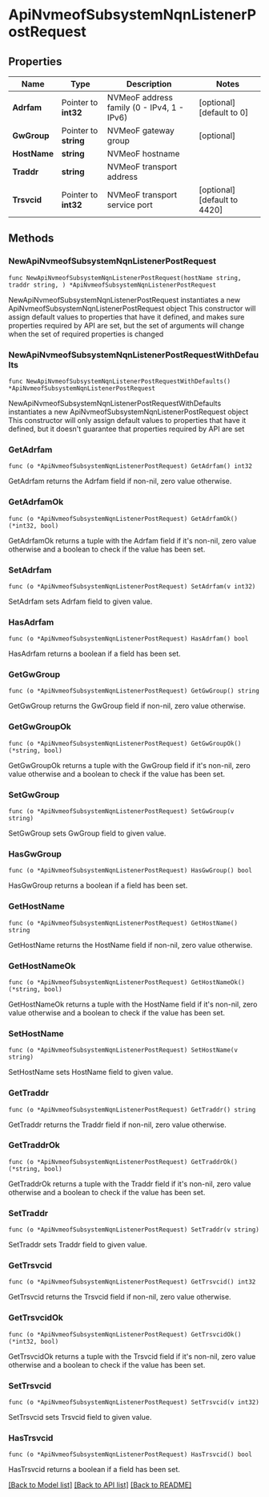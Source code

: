 # ApiNvmeofSubsystemNqnListenerPostRequest

## Properties

Name | Type | Description | Notes
------------ | ------------- | ------------- | -------------
**Adrfam** | Pointer to **int32** | NVMeoF address family (0 - IPv4, 1 - IPv6) | [optional] [default to 0]
**GwGroup** | Pointer to **string** | NVMeoF gateway group | [optional] 
**HostName** | **string** | NVMeoF hostname | 
**Traddr** | **string** | NVMeoF transport address | 
**Trsvcid** | Pointer to **int32** | NVMeoF transport service port | [optional] [default to 4420]

## Methods

### NewApiNvmeofSubsystemNqnListenerPostRequest

`func NewApiNvmeofSubsystemNqnListenerPostRequest(hostName string, traddr string, ) *ApiNvmeofSubsystemNqnListenerPostRequest`

NewApiNvmeofSubsystemNqnListenerPostRequest instantiates a new ApiNvmeofSubsystemNqnListenerPostRequest object
This constructor will assign default values to properties that have it defined,
and makes sure properties required by API are set, but the set of arguments
will change when the set of required properties is changed

### NewApiNvmeofSubsystemNqnListenerPostRequestWithDefaults

`func NewApiNvmeofSubsystemNqnListenerPostRequestWithDefaults() *ApiNvmeofSubsystemNqnListenerPostRequest`

NewApiNvmeofSubsystemNqnListenerPostRequestWithDefaults instantiates a new ApiNvmeofSubsystemNqnListenerPostRequest object
This constructor will only assign default values to properties that have it defined,
but it doesn't guarantee that properties required by API are set

### GetAdrfam

`func (o *ApiNvmeofSubsystemNqnListenerPostRequest) GetAdrfam() int32`

GetAdrfam returns the Adrfam field if non-nil, zero value otherwise.

### GetAdrfamOk

`func (o *ApiNvmeofSubsystemNqnListenerPostRequest) GetAdrfamOk() (*int32, bool)`

GetAdrfamOk returns a tuple with the Adrfam field if it's non-nil, zero value otherwise
and a boolean to check if the value has been set.

### SetAdrfam

`func (o *ApiNvmeofSubsystemNqnListenerPostRequest) SetAdrfam(v int32)`

SetAdrfam sets Adrfam field to given value.

### HasAdrfam

`func (o *ApiNvmeofSubsystemNqnListenerPostRequest) HasAdrfam() bool`

HasAdrfam returns a boolean if a field has been set.

### GetGwGroup

`func (o *ApiNvmeofSubsystemNqnListenerPostRequest) GetGwGroup() string`

GetGwGroup returns the GwGroup field if non-nil, zero value otherwise.

### GetGwGroupOk

`func (o *ApiNvmeofSubsystemNqnListenerPostRequest) GetGwGroupOk() (*string, bool)`

GetGwGroupOk returns a tuple with the GwGroup field if it's non-nil, zero value otherwise
and a boolean to check if the value has been set.

### SetGwGroup

`func (o *ApiNvmeofSubsystemNqnListenerPostRequest) SetGwGroup(v string)`

SetGwGroup sets GwGroup field to given value.

### HasGwGroup

`func (o *ApiNvmeofSubsystemNqnListenerPostRequest) HasGwGroup() bool`

HasGwGroup returns a boolean if a field has been set.

### GetHostName

`func (o *ApiNvmeofSubsystemNqnListenerPostRequest) GetHostName() string`

GetHostName returns the HostName field if non-nil, zero value otherwise.

### GetHostNameOk

`func (o *ApiNvmeofSubsystemNqnListenerPostRequest) GetHostNameOk() (*string, bool)`

GetHostNameOk returns a tuple with the HostName field if it's non-nil, zero value otherwise
and a boolean to check if the value has been set.

### SetHostName

`func (o *ApiNvmeofSubsystemNqnListenerPostRequest) SetHostName(v string)`

SetHostName sets HostName field to given value.


### GetTraddr

`func (o *ApiNvmeofSubsystemNqnListenerPostRequest) GetTraddr() string`

GetTraddr returns the Traddr field if non-nil, zero value otherwise.

### GetTraddrOk

`func (o *ApiNvmeofSubsystemNqnListenerPostRequest) GetTraddrOk() (*string, bool)`

GetTraddrOk returns a tuple with the Traddr field if it's non-nil, zero value otherwise
and a boolean to check if the value has been set.

### SetTraddr

`func (o *ApiNvmeofSubsystemNqnListenerPostRequest) SetTraddr(v string)`

SetTraddr sets Traddr field to given value.


### GetTrsvcid

`func (o *ApiNvmeofSubsystemNqnListenerPostRequest) GetTrsvcid() int32`

GetTrsvcid returns the Trsvcid field if non-nil, zero value otherwise.

### GetTrsvcidOk

`func (o *ApiNvmeofSubsystemNqnListenerPostRequest) GetTrsvcidOk() (*int32, bool)`

GetTrsvcidOk returns a tuple with the Trsvcid field if it's non-nil, zero value otherwise
and a boolean to check if the value has been set.

### SetTrsvcid

`func (o *ApiNvmeofSubsystemNqnListenerPostRequest) SetTrsvcid(v int32)`

SetTrsvcid sets Trsvcid field to given value.

### HasTrsvcid

`func (o *ApiNvmeofSubsystemNqnListenerPostRequest) HasTrsvcid() bool`

HasTrsvcid returns a boolean if a field has been set.


[[Back to Model list]](../README.md#documentation-for-models) [[Back to API list]](../README.md#documentation-for-api-endpoints) [[Back to README]](../README.md)


